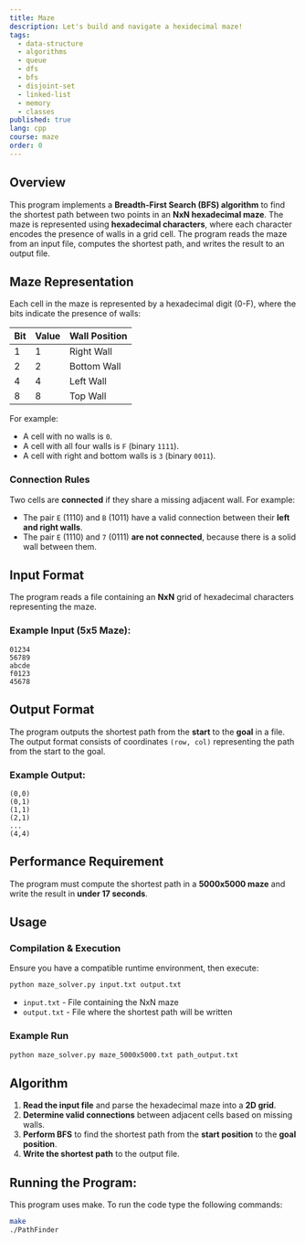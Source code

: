 ```yaml
---
title: Maze
description: Let's build and navigate a hexidecimal maze!
tags:
  - data-structure
  - algorithms
  - queue
  - dfs
  - bfs
  - disjoint-set
  - linked-list
  - memory
  - classes
published: true
lang: cpp
course: maze
order: 0
---
```


## Overview
This program implements a **Breadth-First Search (BFS) algorithm** to find the shortest path between two points in an **NxN hexadecimal maze**. The maze is represented using **hexadecimal characters**, where each character encodes the presence of walls in a grid cell. The program reads the maze from an input file, computes the shortest path, and writes the result to an output file.

## Maze Representation
Each cell in the maze is represented by a hexadecimal digit (0-F), where the bits indicate the presence of walls:

| Bit | Value | Wall Position |
|----|----|-----------------|
| 1  | 1  | Right Wall      |
| 2  | 2  | Bottom Wall     |
| 4  | 4  | Left Wall       |
| 8  | 8  | Top Wall        |

For example:
- A cell with no walls is `0`.
- A cell with all four walls is `F` (binary `1111`).
- A cell with right and bottom walls is `3` (binary `0011`).

### Connection Rules
Two cells are **connected** if they share a missing adjacent wall. For example:
- The pair `E` (1110) and `B` (1011) have a valid connection between their **left and right walls**.
- The pair `E` (1110) and `7` (0111) **are not connected**, because there is a solid wall between them.

## Input Format
The program reads a file containing an **NxN** grid of hexadecimal characters representing the maze.

### Example Input (5x5 Maze):
```
01234
56789
abcde
f0123
45678
```

## Output Format
The program outputs the shortest path from the **start** to the **goal** in a file. The output format consists of coordinates `(row, col)` representing the path from the start to the goal.

### Example Output:
```
(0,0)
(0,1)
(1,1)
(2,1)
...
(4,4)
```

## Performance Requirement
The program must compute the shortest path in a **5000x5000 maze** and write the result in **under 17 seconds**.

## Usage
### Compilation & Execution
Ensure you have a compatible runtime environment, then execute:
```sh
python maze_solver.py input.txt output.txt
```
- `input.txt` - File containing the NxN maze
- `output.txt` - File where the shortest path will be written

### Example Run
```sh
python maze_solver.py maze_5000x5000.txt path_output.txt
```

## Algorithm
1. **Read the input file** and parse the hexadecimal maze into a **2D grid**.
2. **Determine valid connections** between adjacent cells based on missing walls.
3. **Perform BFS** to find the shortest path from the **start position** to the **goal position**.
4. **Write the shortest path** to the output file.

## Running the Program:
This program uses make. To run the code type the following commands:

```sh
make
./PathFinder
```